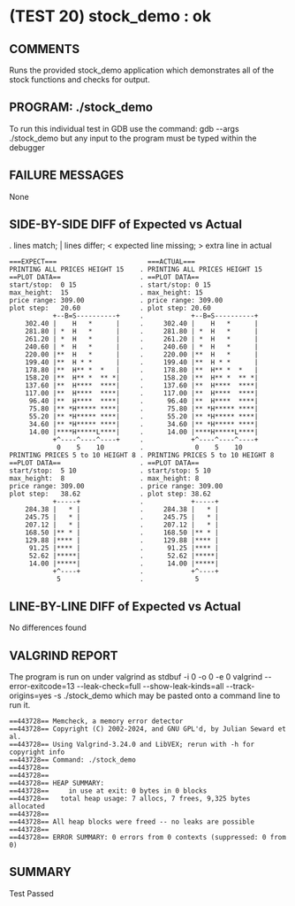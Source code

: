 (TEST 20) stock_demo : ok
=========================

COMMENTS
--------
Runs the provided stock_demo application which demonstrates all of the
stock functions and checks for output.

PROGRAM: ./stock_demo
---------------------
To run this individual test in GDB use the command:
  gdb --args ./stock_demo
but any input to the program must be typed within the debugger

FAILURE MESSAGES
----------------
None

SIDE-BY-SIDE DIFF of Expected vs Actual
---------------------------------------
. lines match; | lines differ; < expected line missing; > extra line in actual

```sdiff
===EXPECT===                       ===ACTUAL===
PRINTING ALL PRICES HEIGHT 15    . PRINTING ALL PRICES HEIGHT 15
==PLOT DATA==                    . ==PLOT DATA==
start/stop:  0 15                . start/stop: 0 15
max_height:  15                  . max_height: 15
price range: 309.00              . price range: 309.00
plot step:   20.60               . plot step: 20.60
           +--B=S----------+     .            +--B=S----------+
    302.40 |    H   *      |     .     302.40 |    H   *      |
    281.80 | *  H   *      |     .     281.80 | *  H   *      |
    261.20 | *  H   *      |     .     261.20 | *  H   *      |
    240.60 | *  H   *      |     .     240.60 | *  H   *      |
    220.00 |**  H   *      |     .     220.00 |**  H   *      |
    199.40 |**  H * *      |     .     199.40 |**  H * *      |
    178.80 |**  H** *  *   |     .     178.80 |**  H** *  *   |
    158.20 |**  H** *  ** *|     .     158.20 |**  H** *  ** *|
    137.60 |**  H****  ****|     .     137.60 |**  H****  ****|
    117.00 |**  H****  ****|     .     117.00 |**  H****  ****|
     96.40 |**  H****  ****|     .      96.40 |**  H****  ****|
     75.80 |** *H***** ****|     .      75.80 |** *H***** ****|
     55.20 |** *H***** ****|     .      55.20 |** *H***** ****|
     34.60 |** *H***** ****|     .      34.60 |** *H***** ****|
     14.00 |****H*****L****|     .      14.00 |****H*****L****|
           +^----^----^----+     .            +^----^----^----+
            0    5    10         .             0    5    10   
PRINTING PRICES 5 to 10 HEIGHT 8 . PRINTING PRICES 5 to 10 HEIGHT 8
==PLOT DATA==                    . ==PLOT DATA==
start/stop:  5 10                . start/stop: 5 10
max_height:  8                   . max_height: 8
price range: 309.00              . price range: 309.00
plot step:   38.62               . plot step: 38.62
           +-----+               .            +-----+
    284.38 |   * |               .     284.38 |   * |
    245.75 |   * |               .     245.75 |   * |
    207.12 |   * |               .     207.12 |   * |
    168.50 |** * |               .     168.50 |** * |
    129.88 |**** |               .     129.88 |**** |
     91.25 |**** |               .      91.25 |**** |
     52.62 |*****|               .      52.62 |*****|
     14.00 |*****|               .      14.00 |*****|
           +^----+               .            +^----+
            5                    .             5    

```

LINE-BY-LINE DIFF of Expected vs Actual
---------------------------------------
No differences found

VALGRIND REPORT
---------------
The program is run on under valgrind as
  stdbuf -i 0 -o 0 -e 0 valgrind --error-exitcode=13 --leak-check=full --show-leak-kinds=all --track-origins=yes -s ./stock_demo
which may be pasted onto a command line to run it.

```
==443728== Memcheck, a memory error detector
==443728== Copyright (C) 2002-2024, and GNU GPL'd, by Julian Seward et al.
==443728== Using Valgrind-3.24.0 and LibVEX; rerun with -h for copyright info
==443728== Command: ./stock_demo
==443728== 
==443728== 
==443728== HEAP SUMMARY:
==443728==     in use at exit: 0 bytes in 0 blocks
==443728==   total heap usage: 7 allocs, 7 frees, 9,325 bytes allocated
==443728== 
==443728== All heap blocks were freed -- no leaks are possible
==443728== 
==443728== ERROR SUMMARY: 0 errors from 0 contexts (suppressed: 0 from 0)
```

SUMMARY
-------
Test Passed
